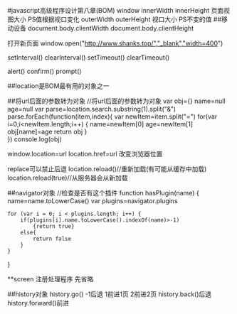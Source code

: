 #javascript高级程序设计第八章(BOM)
window
innerWidth  innerHeight 页面视图大小 PS值根据视口变化
outerWidth  outerHeight 视口大小 PS不变的值
##移动设备
document.body.clientWidth document.body.clientHeight

打开新页面
window.open("http://www.shanks.top/","_blank","width=400")

setInterval() clearInterval()
setTimeout() clearTimeout()


alert()  	confirm()   prompt()



##location是BOM最有用的对象之一

##将url后面的参数转为对象
//将url后面的参数转为对象
var obj={}
name=null
age=null
var parse=location.search.substring(1).split("&")
parse.forEach(function(item,index){
	var newItem=item.split("=")
	for(var i=0;i<newItem.length;i++)
	{
			 name=newItem[0]
			 age=newItem[1]
			obj[name]=age
			return obj
	}	
})
console.log(obj)

window.location=url location.href=url 改变浏览器位置

replace可以禁止后退
location.reload()//重新加载(有可能从缓存中加载)
location.reload(true)//从服务器会从新加载



##navigator对象
//检查是否有这个插件
function hasPlugin(name)
{
	name=name.toLowerCase()
	var plugins=navigator.plugins
	
	for (var i = 0; i < plugins.length; i++) {
		if(plugins[i].name.toLowerCase().indexOf(name)>-1)
			{return true}
		else{
			return false
		}
	}
}

**screen  注册处理程序  先省略

##history对象
history.go() -1后退 1前进1页 2前进2页
history.back()后退  history.forward()前进